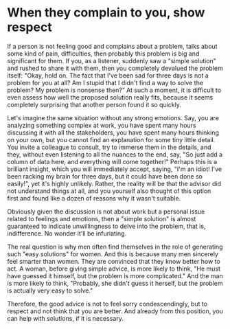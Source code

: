 # When they complain to you, show respect

If a person is not feeling good and complains about a problem, talks about some kind of pain, difficulties, then probably this problem is big and significant for them. If you, as a listener, suddenly saw a "simple solution" and rushed to share it with them, then you completely devalued the problem itself: "Okay, hold on. The fact that I've been sad for three days is not a problem for you at all? Am I stupid that I didn't find a way to solve the problem? My problem is nonsense then?” At such a moment, it is difficult to even assess how well the proposed solution really fits, because it seems completely surprising that another person found it so quickly.

Let's imagine the same situation without any strong emotions. Say, you are analyzing something complex at work, you have spent many hours discussing it with all the stakeholders, you have spent many hours thinking on your own, but you cannot find an explanation for some tiny little detail. You invite a colleague to consult, try to immerse them in the details, and they, without even listening to all the nuances to the end, say, "So just add a column of data here, and everything will come together!" Perhaps this is a brilliant insight, which you will immediately accept, saying, "I'm an idiot! I've been racking my brain for three days, but it could have been done so easily!", yet it's highly unlikely. Rather, the reality will be that the advisor did not understand things at all, and you yourself also thought of this option first and found like a dozen of reasons why it wasn't suitable.

Obviously given the discussion is not about work but a personal issue related to feelings and emotions, then a "simple solution" is almost guaranteed to indicate unwillingness to delve into the problem, that is, indifference. No wonder it'll be infuriating.

The real question is why men often find themselves in the role of generating such "easy solutions" for women. And this is because many men sincerely feel smarter than women. They are convinced that they know better how to act. A woman, before giving simple advice, is more likely to think, "He must have guessed it himself, but the problem is more complicated." And the man is more likely to think, "Probably, she didn't guess it herself, but the problem is actually very easy to solve."

Therefore, the good advice is not to feel sorry condescendingly, but to respect and not think that you are better. And already from this position, you can help with solutions, if it is necessary.‌
